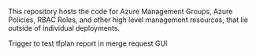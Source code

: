 This repository hosts the code for Azure Management Groups, Azure Policies, RBAC Roles, and other high level management resources, that lie outside of individual deployments.

Trigger to test tfplan report in merge request GUI